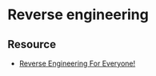 # Reverse engineering

## Resource
- [Reverse Engineering For Everyone! ](https://0xinfection.github.io/reversing/)
